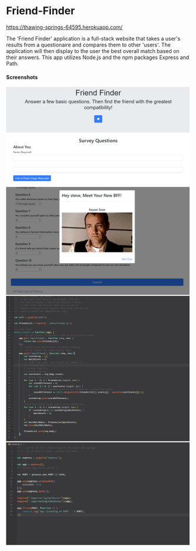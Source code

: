 # Friend-Finder

https://thawing-springs-64595.herokuapp.com/


The 'Friend Finder' application is a full-stack website that takes a user's results from a questionaire and compares them to other 'users'.  The application will then display to the user the best overall match based on their answers.  This app utilizes Node.js and the npm packages Express and Path.  

#### Screenshots
<img src="images/ssaboutYou.jpg" width=500>

<img src="images/ssresults.jpg" width=500>

<img src="images/ssApiRoutes.jpg" width=500>

<img src="images/ssServerJs.jpg" width=500>
